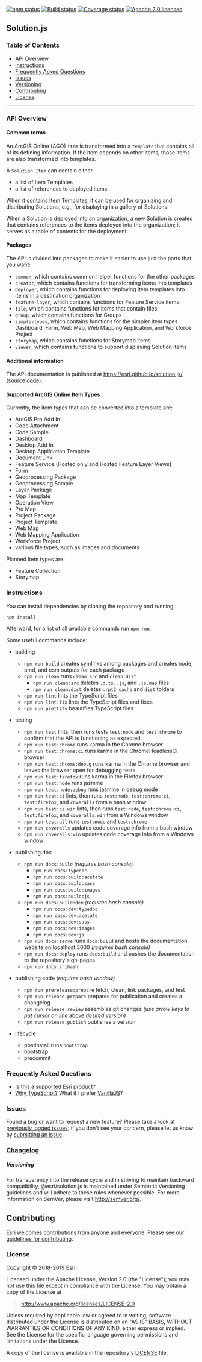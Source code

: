[![npm status][npm-img]][npm-url]
[![Build status][travis-img]][travis-url]
[![Coverage status][coverage-img]][coverage-url]
[![Apache 2.0 licensed][license-img]][license-url]

[npm-img]: https://img.shields.io/npm/v/@esri/solution-common.svg?style=round-square&color=blue
[npm-url]: https://www.npmjs.com/package/@esri/solution-common
[travis-img]: https://img.shields.io/travis/Esri/solution.js/develop.svg
[travis-url]: https://travis-ci.org/Esri/solution.js
[coverage-img]: https://coveralls.io/repos/github/Esri/solution.js/badge.svg
[coverage-url]: https://coveralls.io/github/Esri/solution.js
[license-img]: https://img.shields.io/badge/license-Apache%202.0-blue.svg
[license-url]: #license

## Solution.js

### Table of Contents

- [API Overview](#api-overview)
- [Instructions](#instructions)
- [Frequently Asked Questions](#frequently-asked-questions)
- [Issues](#issues)
- [Versioning](#versioning)
- [Contributing](#contributing)
- [License](#license)

---

### API Overview

#### Common terms

An ArcGIS Online (AGO) `item` is transformed into a `template` that contains all of its defining information. If the item depends on other items, those items are also transformed into templates.

A `Solution Item` can contain either

* a list of Item Templates
* a list of references to deployed items

When it contains Item Templates, it can be used for organizing and distributing Solutions, e.g., for displaying in a gallery of Solutions.

When a Solution is deployed into an organization, a new Solution is created that contains references to the items deployed into the organization; it serves as a table of contents for the deployment.

#### Packages

The API is divided into packages to make it easier to use just the parts that you want:

* `common`, which contains common helper functions for the other packages
* `creator`, which contains functions for transforming items into templates
* `deployer`, which contains functions for deploying item templates into items in a destination organization
* `feature-layer`, which contains functions for Feature Service items
* `file`, which contains functions for items that contain files
* `group`, which contains functions for Groups
* `simple-types`, which contains functions for the simpler item types Dashboard, Form, Web Map, Web Mapping Application, and Workforce Project
* `storymap`, which contains functions for Storymap items
* `viewer`, which contains functions to support displaying Solution items

#### Additional information

The API documentation is published at https://esri.github.io/solution.js/ ([source code](./docs/src)).

#### Supported ArcGIS Online Item Types

Currently, the item types that can be converted into a template are:

* ArcGIS Pro Add In
* Code Attachment
* Code Sample
* Dashboard
* Desktop Add In
* Desktop Application Template
* Document Link
* Feature Service (Hosted only and Hosted Feature Layer Views)
* Form
* Geoprocessing Package
* Geoprocessing Sample
* Layer Package
* Map Template
* Operation View
* Pro Map
* Project Package
* Project Template
* Web Map
* Web Mapping Application
* Workforce Project
* various file types, such as images and documents

Planned item types are:

* Feature Collection
* Storymap

### Instructions

You can install dependencies by cloning the repository and running:

```
npm install
```

Afterward, for a list of all available commands run `npm run`.

Some useful commands include:

* building
  * `npm run build` creates symlinks among packages and creates node, umd, and esm outputs for each package
  * `npm run clean` runs `clean:src` and `clean:dist`
    * `npm run clean:src` deletes `.d.ts`, `.js`, and `.js.map` files
    * `npm run clean:dist` deletes `.rpt2_cache` and `dist` folders
  * `npm run lint` lints the TypeScript files
  * `npm run lint:fix` lints the TypeScript files and fixes
  * `npm run prettify` beautifies TypeScript files

* testing
  * `npm run test` lints, then runs tests `test:node` and `test:chrome` to confirm that the API is functioning as expected
  * `npm run test:chrome` runs karma in the Chrome browser
  * `npm run test:chrome:ci` runs karma in the ChromeHeadlessCI browser
  * `npm run test:chrome:debug` runs karma in the Chrome browser and leaves the browser open for debugging tests
  * `npm run test:firefox` runs karma in the Firefox browser
  * `npm run test:node` runs jasmine
  * `npm run test:node:debug` runs jasmine in debug mode
  * `npm run test:ci` lints, then runs `test:node`, `test:chrome:ci`, `test:firefox`, and `coveralls` from a bash window
  * `npm run test:ci:win` lints, then runs `test:node`, `test:chrome:ci`, `test:firefox`, and `coveralls:win` from a Windows window
  * `npm run test:all` runs `test:node` and `test:chrome`
  * `npm run coveralls` updates code coverage info from a bash window
  * `npm run coveralls:win` updates code coverage info from a Windows window

* publishing doc
  * `npm run docs:build` _(requires bash console)_
    * `npm run docs:typedoc`
    * `npm run docs:build:acetate`
    * `npm run docs:build:sass`
    * `npm run docs:build:images`
    * `npm run docs:build:js`
  * `npm run docs:build:dev` _(requires bash console)_
    * `npm run docs:dev:typedoc`
    * `npm run docs:dev:acetate`
    * `npm run docs:dev:sass`
    * `npm run docs:dev:images`
    * `npm run docs:dev:js`
  * `npm run docs:serve` runs `docs:build` and hosts the documentation website on localhost:3000 _(requires bash console)_
  * `npm run docs:deploy` runs `docs:build` and pushes the documentation to the repository's gh-pages
  * `npm run docs:srihash`

* publishing code _(requires bash window)_
  * `npm run prerelease:prepare` fetch, clean, link packages, and test
  * `npm run release:prepare` prepares for publication and creates a changelog
  * `npm run release:review` assembles git changes _(use arrow keys to put cursor on line_ above _desired version)_
  * `npm run release:publish` publishes a version

* lifecycle
  * postinstall runs `bootstrap`
  * bootstrap
  * precommit



### Frequently Asked Questions

* [Is this a supported Esri product?](docs/FAQ.md#is-this-a-supported-esri-product)
* [Why TypeScript?](docs/FAQ.md#why-typescript) What if I prefer [VanillaJS](https://stackoverflow.com/questions/20435653/what-is-vanillajs)?

### Issues

Found a bug or want to request a new feature? Please take a look at [previously logged issues](https://github.com/Esri/solution.js/issues);
if you don't see your concern, please let us know by [submitting an issue](https://github.com/Esri/solution.js/issues/new).

### [Changelog](https://github.com/Esri/solution.js/blob/develop/CHANGELOG.md)

##### Versioning

For transparency into the release cycle and in striving to maintain backward compatibility, @esri/solution.js is maintained under Semantic Versioning guidelines and will adhere to these rules whenever possible. For more information on SemVer, please visit <http://semver.org/>.

## Contributing

Esri welcomes contributions from anyone and everyone. Please see our [guidelines for contributing](CONTRIBUTING.md).

### License

Copyright &copy; 2018-2019 Esri

Licensed under the Apache License, Version 2.0 (the "License");
you may not use this file except in compliance with the License.
You may obtain a copy of the License at

> http://www.apache.org/licenses/LICENSE-2.0

Unless required by applicable law or agreed to in writing, software
distributed under the License is distributed on an "AS IS" BASIS,
WITHOUT WARRANTIES OR CONDITIONS OF ANY KIND, either express or implied.
See the License for the specific language governing permissions and
limitations under the License.

A copy of the license is available in the repository's [LICENSE](./LICENSE) file.
